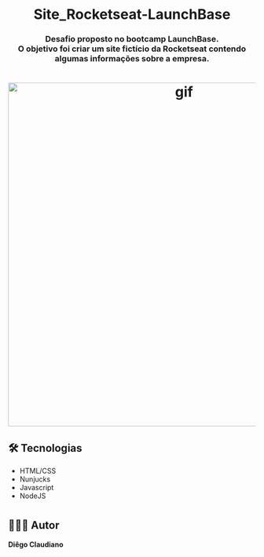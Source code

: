 <h1 align="center">Site_Rocketseat-LaunchBase</h1>

<h3 align="center">
    Desafio proposto no bootcamp LaunchBase.
    <br> O objetivo foi criar um site fictício da Rocketseat contendo algumas informações sobre a empresa.
</h3>


<h1 align="center">
    <img width="700px" alt="gif" title="gif-rocketseat" src="./github/gif-Site_Rocketseat.gif">
</h1>

## 🛠 Tecnologias

* HTML/CSS
* Nunjucks
* Javascript
* NodeJS

#

## 👨🏽‍💻 Autor

 **Diêgo Claudiano**